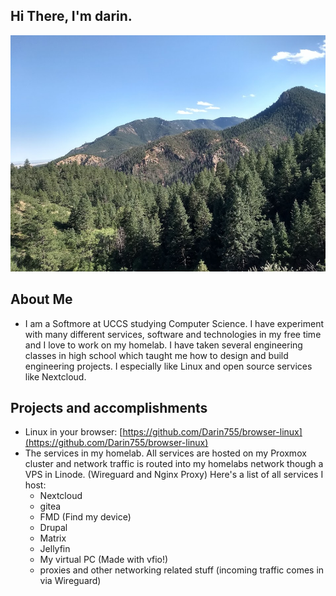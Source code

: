 ## Hi There, I'm darin.
![Mountains](mountains.jpeg)

## About Me
 - I am a Softmore at UCCS studying Computer Science. I have experiment with many different services, software and technologies in my free time and I love to work on my homelab.  I have taken several engineering classes in high school which taught me how to design and build engineering projects. I especially like Linux and open source services like Nextcloud. 

## Projects and accomplishments
 - Linux in your browser: [https://github.com/Darin755/browser-linux](https://github.com/Darin755/browser-linux)
 - The services in my homelab. All services are hosted on my Proxmox cluster and network traffic is routed into my homelabs network though a VPS in Linode. (Wireguard and Nginx Proxy) Here's a list of all services I host:
   - Nextcloud
   - gitea
   - FMD (Find my device)
   - Drupal
   - Matrix
   - Jellyfin
   - My virtual PC (Made with vfio!)
   - proxies and other networking related stuff (incoming traffic comes in via Wireguard)





